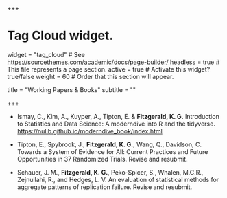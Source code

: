 +++

# Tag Cloud widget.
widget = "tag_cloud"  # See https://sourcethemes.com/academic/docs/page-builder/
headless = true  # This file represents a page section.
active = true # Activate this widget? true/false
weight = 60  # Order that this section will appear.

title = "Working Papers & Books"
subtitle = ""

+++

- Ismay, C., Kim, A., Kuyper, A., Tipton, E. & **Fitzgerald, K. G.**
Introduction to Statistics and Data Science: A moderndive into R and the tidyverse. https://nulib.github.io/moderndive_book/index.html

- Tipton, E., Spybrook, J., **Fitzgerald, K. G.**, Wang, Q., Davidson, C. Towards a System of Evidence for All: Current Practices and Future Opportunities in 37 Randomized Trials. Revise and resubmit.

- Schauer, J. M., **Fitzgerald, K. G.**, Peko-Spicer, S., Whalen, M.C.R., Zejnullahi, R., and Hedges, L. V. An evaluation of statistical methods for aggregate patterns of replication failure. Revise and resubmit.
